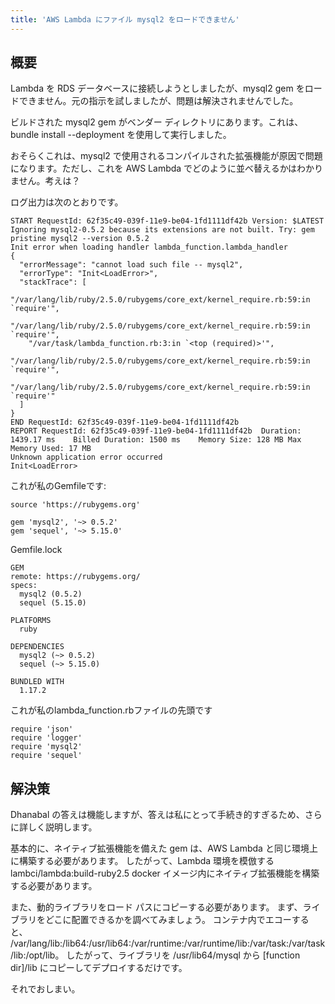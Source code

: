 ```yaml
---
title: 'AWS Lambda にファイル mysql2 をロードできません'
---
```


## 概要
Lambda を RDS データベースに接続しようとしましたが、mysql2 gem をロードできません。元の指示を試しましたが、問題は解決されませんでした。

ビルドされた mysql2 gem がベンダー ディレクトリにあります。これは、bundle install --deployment を使用して実行しました。

おそらくこれは、mysql2 で使用されるコンパイルされた拡張機能が原因で問題になります。ただし、これを AWS Lambda でどのように並べ替えるかはわかりません。考えは？

ログ出力は次のとおりです。

```
START RequestId: 62f35c49-039f-11e9-be04-1fd1111df42b Version: $LATEST
Ignoring mysql2-0.5.2 because its extensions are not built. Try: gem pristine mysql2 --version 0.5.2
Init error when loading handler lambda_function.lambda_handler
{
  "errorMessage": "cannot load such file -- mysql2",
  "errorType": "Init<LoadError>",
  "stackTrace": [
    "/var/lang/lib/ruby/2.5.0/rubygems/core_ext/kernel_require.rb:59:in `require'",
    "/var/lang/lib/ruby/2.5.0/rubygems/core_ext/kernel_require.rb:59:in `require'",
    "/var/task/lambda_function.rb:3:in `<top (required)>'",
    "/var/lang/lib/ruby/2.5.0/rubygems/core_ext/kernel_require.rb:59:in `require'",
    "/var/lang/lib/ruby/2.5.0/rubygems/core_ext/kernel_require.rb:59:in `require'"
  ]
}
END RequestId: 62f35c49-039f-11e9-be04-1fd1111df42b
REPORT RequestId: 62f35c49-039f-11e9-be04-1fd1111df42b  Duration: 1439.17 ms    Billed Duration: 1500 ms    Memory Size: 128 MB Max Memory Used: 17 MB  
Unknown application error occurred
Init<LoadError>

```
これが私のGemfileです:

```
source 'https://rubygems.org'

gem 'mysql2', '~> 0.5.2'
gem 'sequel', '~> 5.15.0'

```
Gemfile.lock

```
GEM
remote: https://rubygems.org/
specs:
  mysql2 (0.5.2)
  sequel (5.15.0)

PLATFORMS
  ruby

DEPENDENCIES
  mysql2 (~> 0.5.2)
  sequel (~> 5.15.0)

BUNDLED WITH
  1.17.2

```
これが私のlambda_function.rbファイルの先頭です

```
require 'json'
require 'logger'
require 'mysql2'
require 'sequel'

```
## 解決策
Dhanabal の答えは機能しますが、答えは私にとって手続き的すぎるため、さらに詳しく説明します。

基本的に、ネイティブ拡張機能を備えた gem は、AWS Lambda と同じ環境上に構築する必要があります。
したがって、Lambda 環境を模倣する lambci/lambda:build-ruby2.5 docker イメージ内にネイティブ拡張機能を構築する必要があります。

また、動的ライブラリをロード パスにコピーする必要があります。
まず、ライブラリをどこに配置できるかを調べてみましょう。
コンテナ内でエコーすると、
/var/lang/lib:/lib64:/usr/lib64:/var/runtime:/var/runtime/lib:/var/task:/var/task/lib:/opt/lib。
したがって、ライブラリを /usr/lib64/mysql から [function dir]/lib にコピーしてデプロイするだけです。

それでおしまい。

